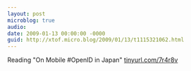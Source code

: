 ```yaml
---
layout: post
microblog: true
audio: 
date: 2009-01-13 00:00:00 -0000
guid: http://xtof.micro.blog/2009/01/13/t1115321062.html
---
```

Reading "On Mobile #OpenID in Japan"  [tinyurl.com/7r4r8v](http://tinyurl.com/7r4r8v)
